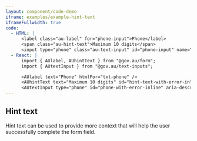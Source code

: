 ```yaml
---
layout: component/code-demo
iframe: examples/example-hint-text
iframeFullwidth: true
code:
  - HTML: |
      <label class="au-label" for="phone-input">Phone</label>
      <span class="au-hint-text">Maximum 10 digits</span>
      <input type="phone" class="au-text-input" id="phone-input" name="phone-input" />
  - React: |
      import { AUlabel, AUhintText } from "@gov.au/form";
      import { AUtextInput } from "@gov.au/text-inputs";

      <AUlabel text="Phone" htmlFor="txt-phone" />
      <AUhintText text="Maximum 10 digits" id="hint-text-with-error-inline"/>
      <AUtextInput type="phone" id="phone-with-error-inline" aria-describedby="phone-text-inline hint-text-with-error-inline" status="invalid" />
---
```

## Hint text

Hint text can be used to provide more context that will help the user successfully complete the form field.
